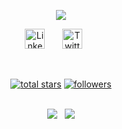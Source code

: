 <!--## Hi there 👋-->

<!--
**Neeraja02/Neeraja02** is a ✨ _special_ ✨ repository because its `README.md` (this file) appears on your GitHub profile.

Here are some ideas to get you started:

- 🔭 I’m currently working on ...
- 🌱 I’m currently learning ...
- 👯 I’m looking to collaborate on ...
- 🤔 I’m looking for help with ...
- 💬 Ask me about ...
- 📫 How to reach me: ...
- 😄 Pronouns: ...
- ⚡ Fun fact: ...
-->

<p align="center">
  <a href="https://github.com/Neeraja02">
    <img src="https://readme-typing-svg.demolab.com/?lines=Hi,%20I'm%20Neeraja%20!&font=Fira%20Code&center=true&width=440&height=45&color=ffffff&vCenter=true&pause=500&size=22" /></a>
</p>

<p align="center">
  <a href="https://www.linkedin.com/in/neeraja-cybersec"><img width="32px" alt="LinkedIn" title="LinkedIn" src="https://i.imgur.com/yRpa1dQ.png"/></a>
  &#8287;&#8287;&#8287;&#8287;&#8287;
  <a href="https://twitter.com/hey_itsshreya"><img width="32px" alt="Twitter" title="Twitter" src="https://i.imgur.com/AixJgnm.png"/></a>
  &#8287;&#8287;&#8287;&#8287;&#8287;
</p>

<br/>

<p align="center">
  <a href="https://github.com/Neeraja02?tab=repositories&sort=stargazers">
    <img alt="total stars" title="Total stars on GitHub" src="https://custom-icon-badges.demolab.com/github/stars/Neeraja02?color=55960c&style=for-the-badge&labelColor=488207&logo=star"/></a>
  <a href="https://github.com/Neeraja02?tab=followers">
    <img alt="followers" title="Follow me on Github" src="https://custom-icon-badges.demolab.com/github/followers/Neeraja02?color=236ad3&labelColor=1155ba&style=for-the-badge&logo=person-add&label=Follow&logoColor=white"/></a>
</p>

<br/>

<div align="center">
  <img src="https://github-readme-stats.vercel.app/api?username=Neeraja02&count_private=true&include_all_commits=true&show_icons=true&title_color=007bff&text_color=e7e7e7&icon_color=007bff&bg_color=171c28" />
&nbsp;
  <img src="https://github-readme-stats.vercel.app/api/top-langs/?username=Neeraja02&layout=compact&title_color=007bff&text_color=e7e7e7&icon_color=007bff&bg_color=171c28" />
</div>
